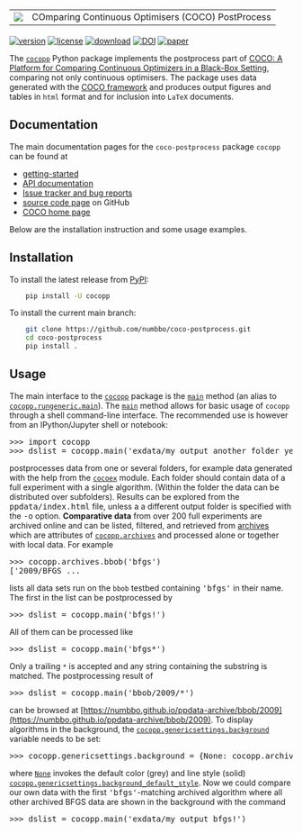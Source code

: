 <h1 align="center">
    <table border="0">
  <td>
      <img src="https://raw.githubusercontent.com/numbbo/coco/0ea5f5784c5fa0543261d9c104b490d2d95566f9/logo/coco-pp-300.webp">          
  </td>
  <td>
      COmparing Continuous Optimisers (COCO) PostProcess
</td>
</table>
</h1>

[![version](https://img.shields.io/pypi/v/cocopp?color=blue)](https://pypi.org/project/cocopp)
[![license](https://img.shields.io/pypi/l/cocopp)](https://pypi.org/project/cocopp)
[![download](https://img.shields.io/pypi/dm/cocopp.svg?label=PyPI%20downloads)][pypi]
[![DOI](https://zenodo.org/badge/DOI/10.5281/zenodo.2594848.svg)][codereference]
[![paper](https://img.shields.io/badge/DOI-10.1080%2F10556788.2020.1808977-blue)][paper]

The [`cocopp`](https://numbbo.github.io/coco-doc/apidocs/cocopp/cocopp.html) Python package
implements the postprocess part of [COCO: A Platform for Comparing Continuous Optimizers in a Black-Box Setting][paper], comparing not only continuous optimisers.
The package uses data generated with the [COCO framework](https://coco-platform.org) and produces output figures and tables in `html` format and for inclusion into `LaTeX` documents.

## Documentation

The main documentation pages for the `coco-postprocess` package `cocopp` can be found at

- [getting-started](https://numbbo.it/getting-started#postprocess)
- [API documentation](https://numbbo.github.io/coco-doc/apidocs/cocopp)
- [Issue tracker and bug reports](https://github.com/numbbo/coco-postprocess/issues)
- [source code page](https://github.com/numbbo/coco-postprocess) on GitHub
- [COCO home page](https://coco-platform.org)

Below are the installation instruction and some usage examples.

## Installation

To install the latest release from [PyPI](https://pypi.org/project/cocopp):

```sh
    pip install -U cocopp
```

To install the current main branch:

```sh
    git clone https://github.com/numbbo/coco-postprocess.git
    cd coco-postprocess
    pip install .
```

## Usage

The main interface to the [`cocopp`](https://numbbo.github.io/coco-doc/apidocs/cocopp/cocopp.html) package is the [`main`](https://numbbo.github.io/coco-doc/apidocs/cocopp/cocopp.rungeneric.html#main) method (an alias to [`cocopp.rungeneric.main`](https://numbbo.github.io/coco-doc/apidocs/cocopp/cocopp.rungeneric.html#main)). The [`main`](https://numbbo.github.io/coco-doc/apidocs/cocopp/cocopp.rungeneric.html#main) method allows for basic usage of `cocopp` through a shell command-line interface. The recommended use is however from an IPython/Jupyter shell or notebook:

<pre class="py-doctest"><span class="py-prompt">>>></span> <span class="py-keyword">import</span> cocopp
<span class="py-prompt">>>></span> dslist = cocopp.main(<span class="py-string">'exdata/my_output another_folder yet_another_or_not'</span>)  <span class="py-comment"></span></pre>

postprocesses data from one or several folders, for example data generated with the help from the [`cocoex`](https://numbbo.github.io/coco-doc/apidocs/cocoex) module. Each folder should contain data of a full experiment with a single algorithm. (Within the folder the data can be distributed over subfolders). Results can be explored from the <tt class="rst-docutils literal">ppdata/index.html</tt> file, unless a a different output folder is specified with the <tt class="rst-docutils literal"><span class="pre">-o</span></tt> option. **Comparative data** from over 200 full experiments are archived online and can be listed, filtered, and retrieved from [archives](https://numbbo.github.io/coco-doc/apidocs/cocopp/cocopp.archiving.COCODataArchive.html) which are attributes of [`cocopp.archives`](https://numbbo.github.io/coco-doc/apidocs/cocopp/cocopp.archiving.OfficialArchives.html) and processed alone or together with local data. For example

<pre class="py-doctest"><span class="py-prompt">>>></span> cocopp.archives.bbob(<span class="py-string">'bfgs'</span>)  <span class="py-comment"></span>
<span class="py-output">['2009/BFGS_...</span></pre>

lists all data sets run on the `bbob` testbed containing <tt class="rst-docutils literal">'bfgs'</tt> in their name. The first in the list can be postprocessed by

<pre class="py-doctest"><span class="py-prompt">>>></span> dslist = cocopp.main(<span class="py-string">'bfgs!'</span>)  <span class="py-comment"></span></pre>

All of them can be processed like

<pre class="py-doctest"><span class="py-prompt">>>></span> dslist = cocopp.main(<span class="py-string">'bfgs*'</span>)  <span class="py-comment"></span></pre>

Only a trailing `*` is accepted and any string containing the substring is matched. The postprocessing result of

<pre class="py-doctest"><span class="py-prompt">>>></span> dslist = cocopp.main(<span class="py-string">'bbob/2009/*'</span>)  <span class="py-comment"></span></pre>

can be browsed at [https://numbbo.github.io/ppdata-archive/bbob/2009](https://numbbo.github.io/ppdata-archive/bbob/2009). To display algorithms in the background, the [`cocopp.genericsettings.background`](https://numbbo.github.io/coco-doc/apidocs/cocopp/cocopp.genericsettings.html) variable needs to be set:

<pre class="py-doctest"><span class="py-prompt">>>></span> cocopp.genericsettings.background = {<span class="py-builtin">None</span>: cocopp.archives.bbob.get_all(<span class="py-string">'bfgs'</span>)}  <span class="py-comment"></span></pre>

where [`None`](http://docs.python.org/library/constants.html#None) invokes the default color (grey) and line style (solid) [`cocopp.genericsettings.background_default_style`](https://numbbo.github.io/coco-doc/apidocs/cocopp/cocopp.genericsettings.html). Now we could compare our own data with the first <tt class="rst-docutils literal">'bfgs'</tt>-matching archived algorithm where all other archived BFGS data are shown in the background with the command

<pre class="py-doctest"><span class="py-prompt">>>></span> dslist = cocopp.main(<span class="py-string">'exdata/my_output bfgs!'</span>)  <span class="py-comment"></span></pre>

[codereference]: https://doi.org/10.5281/zenodo.2594848
[paper]: https://doi.org/10.1080/10556788.2020.1808977
[pypi]: https://pypi.org/project/cocopp

